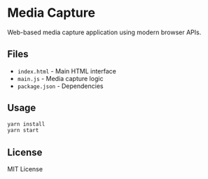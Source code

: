 # Media Capture

Web-based media capture application using modern browser APIs.

## Files

- `index.html` - Main HTML interface
- `main.js` - Media capture logic
- `package.json` - Dependencies

## Usage

```bash
yarn install
yarn start
```

## License

MIT License